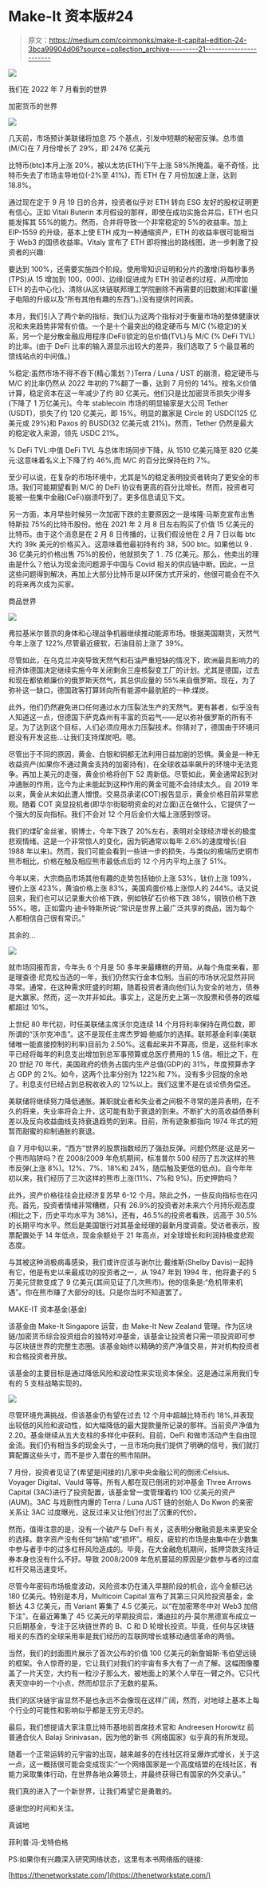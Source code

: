 # Make-It 资本版#24

> 原文：<https://medium.com/coinmonks/make-it-capital-edition-24-3bca99904d06?source=collection_archive---------21----------------------->

![](img/f9343d9e33af896fde3f430fcffdc2e3.png)

我们在 2022 年 7 月看到的世界

加密货币的世界

![](img/4ce7d154f3fa77df419e3fabc1ffd12c.png)

几天前，市场预计美联储将加息 75 个基点，引发中短期的秘密反弹。总市值(M/C)在 7 月份增长了 29%，即 2476 亿美元

比特币(btc)本月上涨 20%，被以太坊(ETH)下午上涨 58%所掩盖。毫不奇怪，比特币失去了市场主导地位(-2%至 41%)，而 ETH 在 7 月份加速上涨，达到 18.8%。

通过现在定于 9 月 19 日的合并，投资者似乎对 ETH 转向 ESG 友好的股权证明更有信心。正如 Vitali Buterin 本月假设的那样，即使在成功实施合并后，ETH 也只能发挥其 55%的能力。然而，合并将导致一个非常稳定的 5%的收益率。加上 EIP-1559 的升级，基本上使 ETH 成为一种通缩资产，ETH 的收益率很可能相当于 Web3 的国债收益率。Vitaly 宣布了 ETH 即将推出的路线图，进一步刺激了投资者的兴趣:

要达到 100%，还需要实施四个阶段。使用零知识证明和分片的激增(将每秒事务(TPS)从 15 增加到 100，000)、边缘(促进成为 ETH 验证者的过程，从而增加 ETH 的去中心化)、清除(从区块链联邦理工学院删除不再需要的旧数据)和挥霍(量子电阻的升级以及“所有其他有趣的东西”)。)没有提供时间表。

本月，我们引入了两个新的指标，我们认为这两个指标对于衡量市场的整体健康状况和未来趋势非常有价值。一个是十个最突出的稳定硬币与 M/C (%稳定)的关系，另一个是分散金融应用程序(DeFi)锁定的总价值(TVL)与 M/C (% DeFi TVL)的比率。(由于 DeFi 比率的输入源显示出较大的差异，我们选取了 5 个最显著的馈线站点的中间值。)

%稳定:虽然市场不得不吞下(精心策划？)Terra / Luna / UST 的崩溃，稳定硬币与 M/C 的比率仍然从 2022 年初的 7%翻了一番，达到 7 月份的 14%。按名义价值计算，稳定资本在这一年减少了约 80 亿美元。他们只是比加密货币损失少得多(下降了 1 万亿美元)。今年 stablecoin 市场的明显输家是大公司 Tether (USDT)，损失了约 120 亿美元，即 15%。明显的赢家是 Circle 的 USDC(125 亿美元或 29%)和 Paxos 的 BUSD(32 亿美元或 21%)。然而，Tether 仍然是最大的稳定收入来源，领先 USDC 21%。

% DeFi TVL:中值 DeFi TVL 与总体市场同步下降，从 1510 亿美元降至 820 亿美元:这意味着名义上下降了约 46%,而 M/C 的百分比保持在约 7%。

至少可以说，在复杂的市场环境中，尤其是%的稳定表明投资者转向了更安全的市场。我们可能期望看到 M/C 的 DeFi 协议有更高的百分比增长。然而，投资者可能被一些集中金融(CeFi)崩溃吓到了。更多信息请见下文。

另一方面，本月早些时候另一次加密下跌的主要原因之一是埃隆·马斯克宣布出售特斯拉 75%的比特币股份。他在 2021 年 2 月 8 日左右购买了价值 15 亿美元的比特币。由于这个消息是在 2 月 8 日传播的，让我们假设他在 2 月 7 日以每 btc 大约 39k 美元的价格买入。这意味着他最初持有约 38，500 btc。如果他以 9 . 36 亿美元的价格出售 75%的股份，他就损失了 1 . 75 亿美元。那么，他卖出的理由是什么？他认为现金流问题源于中国与 Covid 相关的供应链中断。因此，一旦这些问题得到解决，再加上大部分比特币是以环保方式开采的，他很可能会在不久的将来再次成为买家。

商品世界

![](img/b9acbb3436e972ca2feefb3a76a1b09a.png)

弗拉基米尔普京的身体和心理战争机器继续推动能源市场。根据美国期货，天然气今年上涨了 122%,尽管最近疲软，石油目前上涨了 39%。

尽管如此，在乌克兰冲突导致天然气和石油严重短缺的情况下，欧洲最具影响力的经济体德国决定继续实施今年关闭剩余三座核裂变工厂的计划。尤其是德国，过去和现在都依赖廉价的俄罗斯天然气，其总供应量的 55%来自俄罗斯。现在，为了弥补这一缺口，德国政客打算转向所有能源中最肮脏的一种:煤炭。

此外，他们仍然避免进口任何通过水力压裂法生产的天然气。更有甚者，似乎没有人知道这一点，但德国下萨克森州有丰富的页岩气——足以弥补俄罗斯的所有不足。为了达到这个目标，人们必须应用水力压裂技术。你猜对了，德国由于环境问题没有开发这些…让我们支持煤炭吧。嗯。

尽管出于不同的原因，黄金、白银和铜都无法利用日益加剧的恐惧。黄金是一种无收益资产(如果你不通过黄金支持的加密持有)，在全球收益率飙升的环境中无法竞争。再加上美元的走强，黄金价格将创下 52 周新低。尽管如此，黄金通常起到对冲通胀的作用，迄今为止未能起到这种作用的黄金可能不会持续太久。自 2019 年以来，黄金从未如此遭人憎恨。交易员承诺(COT)报告显示，黄金价格目前非常悲观。随着 COT 突显投机者(即华尔街聪明资金的对立面)正在做什么，它提供了一个强大的反向指标。我们不会对 12 个月后金价大幅上涨感到惊讶。

我们的煤矿金丝雀，铜博士，今年下跌了 20%左右，表明对全球经济增长的极度悲观情绪。这是一个非常惊人的变化，因为铜通常以每年 2.6%的速度增长(自 1988 年以来)。然而，我们可能会看到一些进一步的损失，与类似的极端历史铜市熊市相比，价格在触及相应熊市最低点后的 12 个月内平均上涨了 51%。

今年以来，大宗商品市场其他有趣的走势包括铀价上涨 53%，钛价上涨 109%，锂价上涨 423%，黄油价格上涨 83%，美国鸡蛋价格上涨惊人的 244%。话又说回来，我们也可以记录重大价格下跌，例如铁矿石价格下跌 38%，钢铁价格下跌 55%。嗯，正如雷内·迪卡特斯所说:“常识是世界上最广泛共享的商品，因为每个人都相信自己很有常识。”

其余的…

![](img/ce10ff0051bcaa484fcccccb280c683a.png)

就市场回报而言，今年头 6 个月是 50 多年来最糟糕的开局。从每个角度来看，那是理查德·尼克松当选的一年，我们仍然实行金本位制。当前的市场状况显然非同寻常。通常，在这种需求旺盛的时期，随着投资者涌向他们认为安全的地方，债券是大赢家。然而，这一次并非如此。事实上，这是历史上第一次股票和债券的跌幅都超过 10%。

上世纪 80 年代初，时任美联储主席沃尔克连续 14 个月将利率保持在两位数，即所谓的“沃尔克冲击”。这不是现任主席杰罗姆·鲍威尔的选择。联邦基金利率(美联储唯一能直接控制的利率)目前为 2.50%。这看起来并不算高，但是，这些利率水平已经将每年的利息支出增加到总军事预算或总医疗费用的 1.5 倍。相比之下，在 20 世纪 70 年代，美国政府的债务占国内生产总值(GDP)的 31%，年度预算赤字占 GDP 的 2%。如今，这两个比率分别为 122%和 7%。没有多少回旋的余地了。利息支付已经占到总税收收入的 12%以上。我们这里不是在谈论债务偿还。

美联储将继续努力降低通胀。兼职就业者和失业者之间极不寻常的差异表明，在不久的将来，失业率将会上升，这可能有助于衰退的到来。不断扩大的高收益债券利差以及反向收益曲线支持衰退趋势的到来。目前，所有迹象都指向 1974 年式的短暂而甜蜜的抑制通胀的衰退。

自 7 月中旬以来，“西方”世界的股票指数经历了强劲反弹。问题仍然是:这是另一个熊市陷阱吗？在 2008/2009 年危机期间，标准普尔 500 经历了五次这样的熊市反弹(上涨 8%)。12%、7%、18%和 24%，随后触及更低的低点)。自今年年初以来，我们经历了三次这样的熊市上涨(11%、7%和 9%)。历史押韵吗？

此外，资产价格往往会比经济复苏早 6-12 个月。除此之外，一些反向指标也在闪亮。首先，投资者情绪非常糟糕，只有 26.9%的投资者对未来六个月持乐观态度(相比之下，历史平均水平为 38%)。还有，46.5%的投资者看跌，远高于 30.5%的长期平均水平。然后是美国银行对其基金经理的最新月度调查。受访者表示，股票配置处于 14 年低点，现金余额处于 21 年高点，对全球增长和利润持极度悲观态度。

与其被这种消极病毒感染，我们或许应该与谢尔比·戴维斯(Shelby Davis)一起持有它，他是有史以来最成功的投资者之一，从 1947 年到 1994 年，他将妻子的 5 万美元贷款变成了 9 亿美元(其间见证了几次熊市)。他的信条是:“危机带来机遇”。你在熊市赚了大部分的钱。只是你当时不知道罢了。

MAKE-IT 资本基金(基金)

该基金由 Make-It Singapore 运营，由 Make-It New Zealand 管理。作为区块链/加密货币综合投资组合的独特对冲基金，该基金让投资者只需一项投资即可参与区块链世界的完整生态圈。该基金始终以精确的资产净值交易，并对机构投资者和合格投资者开放。

该基金的主要目标是通过降低风险和波动性来实现资本保全。这是通过采用我们专有的 5 支柱战略实现的。

![](img/a79098d0ae474fa2645ef4a981bd1412.png)

尽管环境充满挑战，但该基金仍有望在过去 12 个月中超越比特币约 18%,并表现出较低的风险和波动性，如大幅降低的最大提款量所记录的那样。当前资产净值为 2.20。基金继续从五大支柱的多样化中获利。目前，DeFi 和做市活动产生自由现金流。我们仍有相当多的现金头寸，一旦市场向我们提供了明确的信号，我们就打算配置这些头寸，而不是步入潜在的熊市陷阱。

7 月份，投资者见证了(希望是间接的)几家中央金融公司的倒闭:Celsius、Voyager Digital、Vauld 等等。所有人都在现已倒闭的对冲基金 Three Arrows Capital (3AC)进行了投资配置，该基金曾一度管理着约 100 亿美元的资产(AUM)。3AC 与戏剧性内爆的 Terra / Luna /UST 链的创始人 Do Kwon 的亲密关系让 3AC 过度曝光，这反过来又让他们付出了沉重的代价。

然而，值得注意的是，没有一个破产与 DeFi 有关，这表明分散融资是未来更安全的选择。数字资产没有任何“缺陷”或“损坏”。相反，疲软的市场是由集中在少数集中参与者手中的过多杠杆风险造成的。毕竟，在大金融危机期间，抵押贷款支持证券本身也没有什么不好。导致 2008/2009 年危机蔓延的原因是少数参与者的过度杠杆交易迅速变坏。

尽管今年密码市场极度波动，风险资本仍在涌入早期阶段的机会，迄今金额已达 180 亿美元。特别是本月，Multicoin Capital 宣布了其第三只风险投资基金，金额达 4.3 亿美元，而 Variant 筹集了 4.5 亿美元，以“在加密寒冬中对 Web3 加倍下注”。在最近筹集了 45 亿美元的早期投资后，潘迪拉的丹·莫尔黑德宣布成立一只后期基金，专注于区块链世界的 B、C 和 D 轮增长投资。毕竟，任何与区块链相关的东西的全球采用率是我们经历的互联网增长或移动通信革命的两倍。

当然，我们的封面图片展示了首次公布的价值 100 亿美元的新詹姆斯·韦伯望远镜的框架。令人惊奇的是，它让我们对我们的宇宙有多大有了一点了解。这幅图像覆盖了一片天空，大约有一粒沙子那么大，被地面上的某个人举在一臂之外。它只代表天空中的一个小点，然而却显示了无数的星系。

我们的区块链宇宙显然不是也永远不会像现在这样广阔，然而，对地球上基本上每个行业的可能性和影响似乎都是无穷无尽的。

最后，我们想提请大家注意比特币基地前首席技术官和 Andreesen Horowitz 前普通合伙人 Balaji Srinivasan，因为他的新书《网络国家》似乎真的有所发现。

随着一个正常运转的元宇宙的出现，越来越多的在线社区将呈爆炸式增长，关于这一点，这一概括很可能会变成现实:“一个网络国家是一个高度结盟的在线社区，有能力采取集体行动，在世界各地众筹领土，并最终获得已有国家的外交承认。”

我们真的进入了一个新世界，让我们希望它是勇敢的。

感谢您的时间和关注。

真诚地

菲利普·冯·戈特伯格

PS:如果你有兴趣深入研究网络状态，这里有本书网络版的链接:

[https://thenetworkstate.com/](https://thenetworkstate.com/)
